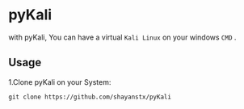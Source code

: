 # pyKali
with pyKali, You can have a virtual `Kali Linux` on your windows `CMD` .

## Usage
1.Clone pyKali on your System:
```
git clone https://github.com/shayanstx/pyKali
```